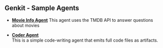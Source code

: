 ## Genkit - Sample Agents

* [**Movie Info Agent**](/samples/js/src/agents/movie-agent/README.md)
This agent uses the TMDB API to answer questions about movies

* [**Coder Agent**](/samples/js/src/agents/coder/README.md)  
This is a simple code-writing agent that emits full code files as artifacts.
